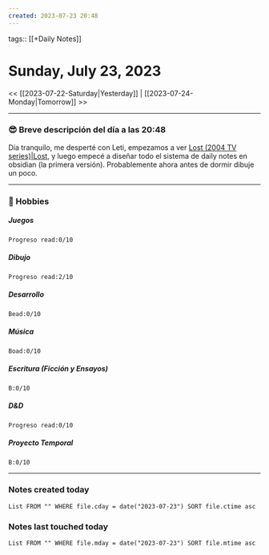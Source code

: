 ```yaml
---
created: 2023-07-23 20:48
---
```

tags:: [[+Daily Notes]]

# Sunday, July 23, 2023

<< [[2023-07-22-Saturday|Yesterday]] | [[2023-07-24-Monday|Tomorrow]] >>

 - - -
### 😎 Breve descripción del día a las 20:48

Día tranquilo, me desperté con Leti, empezamos a ver [Lost (2004 TV series)|Lost](https://en.wikipedia.org/wiki/Lost_(2004_TV_series)), y luego empecé a diseñar todo el sistema de daily notes en obsidian (la primera versión). Probablemente ahora antes de dormir dibuje un poco.

---
### 🧠 Hobbies

##### Juegos
```text-progress-bar
Progreso read:0/10
```

##### Dibujo
```text-progress-bar
Progreso read:2/10
```

##### Desarrollo
```text-progress-bar
Bead:0/10
```

##### Música
```text-progress-bar
Boad:0/10
```

##### Escritura (Ficción y Ensayos)
```text-progress-bar
B:0/10
```

##### D&D
```text-progress-bar
Progreso read:0/10
```

##### Proyecto Temporal
```text-progress-bar
B:0/10
```

---
### Notes created today
```dataview
List FROM "" WHERE file.cday = date("2023-07-23") SORT file.ctime asc
```

### Notes last touched today
```dataview
List FROM "" WHERE file.mday = date("2023-07-23") SORT file.mtime asc
```